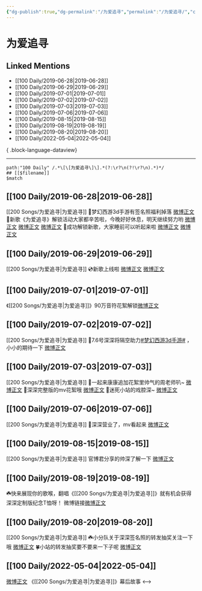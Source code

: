 ```yaml
---
{"dg-publish":true,"dg-permalink":"/为爱追寻","permalink":"/为爱追寻/","created":"2022-12-04T16:27:38.000+08:00","updated":"2023-08-24T17:54:02.575+08:00"}
---
```


# 为爱追寻

## Linked Mentions
- [[100 Daily/2019-06-28\|2019-06-28]]
- [[100 Daily/2019-06-29\|2019-06-29]]
- [[100 Daily/2019-07-01\|2019-07-01]]
- [[100 Daily/2019-07-02\|2019-07-02]]
- [[100 Daily/2019-07-03\|2019-07-03]]
- [[100 Daily/2019-07-06\|2019-07-06]]
- [[100 Daily/2019-08-15\|2019-08-15]]
- [[100 Daily/2019-08-19\|2019-08-19]]
- [[100 Daily/2019-08-20\|2019-08-20]]
- [[100 Daily/2022-05-04\|2022-05-04]]

{ .block-language-dataview}

---

```expander
path:"100 Daily" /.*\[\[为爱追寻\]\].*(?:\r?\n(?!\r?\n).*)*/
## [[$filename]]
$match
```
## [[100 Daily/2019-06-28\|2019-06-28]]
[[200 Songs/为爱追寻\|为爱追寻]]
🌛梦幻西游3d手游有签名照福利掉落
[微博正文](https://m.weibo.cn/6466290670/4388240884798035)
🌛新歌《为爱追寻》解锁活动大家都辛苦啦，今晚好好休息，明天继续努力哟
[微博正文](https://m.weibo.cn/6466290670/4388235046275994)
[微博正文](https://m.weibo.cn/6466290670/4388120788821107)
[微博正文](https://m.weibo.cn/6466290670/4388076606585512)
🌛成功解锁新歌，大家睡前可以听起来啦
[微博正文](https://m.weibo.cn/6466290670/4388267820344719)
[微博正文](https://m.weibo.cn/6466290670/4388263810305975)
## [[100 Daily/2019-06-29\|2019-06-29]]
[[200 Songs/为爱追寻\|为爱追寻]]
💿新歌上线啦
[微博正文](https://m.weibo.cn/6466290670/4388556224832373)
[微博正文](https://m.weibo.cn/6466290670/4388431297631565)

## [[100 Daily/2019-07-01\|2019-07-01]]
《[[200 Songs/为爱追寻\|为爱追寻]]》90万音符花絮解锁[微博正文](https://m.weibo.cn/6466290670/4389263262857131)
## [[100 Daily/2019-07-02\|2019-07-02]]
[[200 Songs/为爱追寻\|为爱追寻]]
🌛7.6号深深将隔空助力[#梦幻西游3d手游#](https://s.weibo.com/weibo?q=%23%E6%A2%A6%E5%B9%BB%E8%A5%BF%E6%B8%B83d%E6%89%8B%E6%B8%B8%23) ，小小的期待一下
[微博正文](https://m.weibo.cn/6466290670/4389692289725444)
## [[100 Daily/2019-07-03\|2019-07-03]]
[[200 Songs/为爱追寻\|为爱追寻]]
🌛一起来康康追加花絮里帅气的周老师叭~
[微博正文](https://m.weibo.cn/6466290670/4390026668267440)
🌛深深完整版的mv花絮哦
[微博正文](https://m.weibo.cn/6466290670/4390025913360437)
🌛迷死小站的戏腔深~
[微博正文](https://m.weibo.cn/6466290670/4389982682881175)
## [[100 Daily/2019-07-06\|2019-07-06]]
[[200 Songs/为爱追寻\|为爱追寻]]
🌛深深营业了，mv看起来
[微博正文](https://m.weibo.cn/6466290670/4391143296562355)
## [[100 Daily/2019-08-15\|2019-08-15]]
[[200 Songs/为爱追寻\|为爱追寻]]
官博君分享的帅深了解一下
[微博正文](https://m.weibo.cn/6466290670/4405535254032612)

## [[100 Daily/2019-08-19\|2019-08-19]]
☘️快来展现你的歌喉，翻唱《[[200 Songs/为爱追寻\|为爱追寻]]》就有机会获得深深定制版纪念T恤呀！
微博链接[微博正文](https://m.weibo.cn/6466290670/4407027797187549)
## [[100 Daily/2019-08-20\|2019-08-20]]
[[200 Songs/为爱追寻\|为爱追寻]]
☘️小分队关于深深签名照的转发抽奖关注一下哦
[微博正文](https://m.weibo.cn/6466290670/4407338968516730)
🍀小站的转发抽奖要不要来一下子呢
[微博正文](https://m.weibo.cn/6466290670/4407380642971170)
## [[100 Daily/2022-05-04\|2022-05-04]]
[微博正文](https://m.weibo.cn/5779263512/4765508219701469) 《[[200 Songs/为爱追寻\|为爱追寻]]》幕后故事
<-->